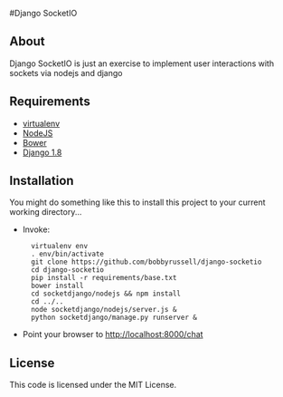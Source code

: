 #Django SocketIO
## About
Django SocketIO is just an exercise to implement user interactions with sockets
via nodejs and django
## Requirements
* [virtualenv](https://virtualenv.pypa.io/en/latest/installation.html)
* [NodeJS](https://nodejs.org/download/)
* [Bower](http://bower.io/#install-bower)
* [Django 1.8](https://www.djangoproject.com/download/)

## Installation
You might do something like this to install this project to your current
working directory...

* Invoke:

        virtualenv env
        . env/bin/activate
        git clone https://github.com/bobbyrussell/django-socketio
        cd django-socketio
        pip install -r requirements/base.txt
        bower install
        cd socketdjango/nodejs && npm install
        cd ../..
        node socketdjango/nodejs/server.js &
        python socketdjango/manage.py runserver &

* Point your browser to [http://localhost:8000/chat](http://localhost:8000/chat)

## License
This code is licensed under the MIT License.
